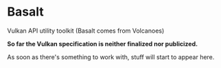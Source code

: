# Basalt
Vulkan API utility toolkit (Basalt comes from Volcanoes)

**So far the Vulkan specification is neither finalized nor publicized.**

As soon as there's something to work with, stuff will start to appear here.
